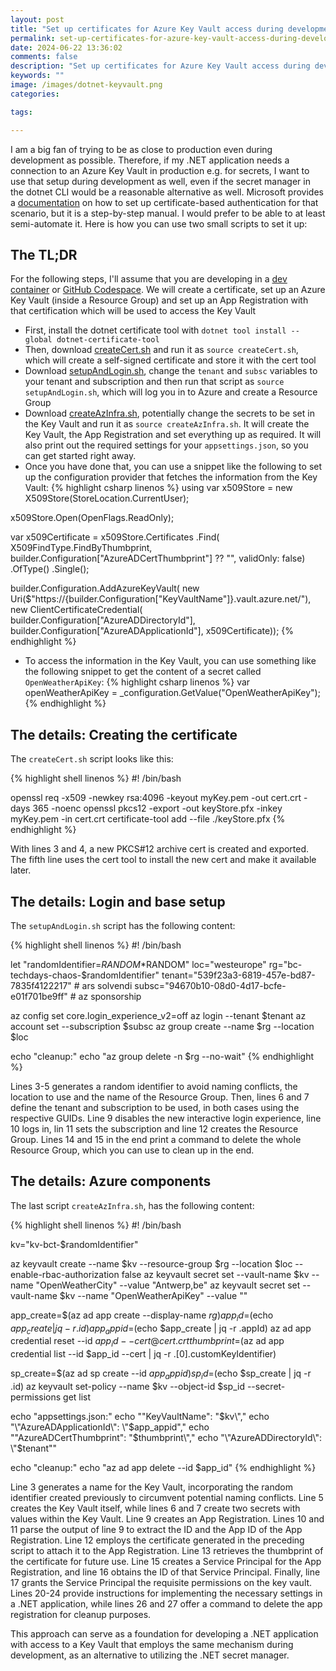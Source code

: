 ```yaml
---
layout: post
title: "Set up certificates for Azure Key Vault access during development in a dev container"
permalink: set-up-certificates-for-azure-key-vault-access-during-development
date: 2024-06-22 13:36:02
comments: false
description: "Set up certificates for Azure Key Vault access during development in a dev container"
keywords: ""
image: /images/dotnet-keyvault.png
categories:

tags:

---
```


I am a big fan of trying to be as close to production even during development as possible. Therefore, if my .NET application needs a connection to an Azure Key Vault in production e.g. for secrets, I want to use that setup during development as well, even if the secret manager in the dotnet CLI would be a reasonable alternative as well. Microsoft provides a [documentation][doc] on how to set up certificate-based authentication for that scenario, but it is a step-by-step manual. I would prefer to be able to at least semi-automate it. Here is how you can use two small scripts to set it up:

## The TL;DR

For the following steps, I'll assume that you are developing in a [dev container][devcontainer] or [GitHub Codespace][ghcs]. We will create a certificate, set up an Azure Key Vault (inside a Resource Group) and set up an App Registration with that certification which will be used to access the Key Vault

- First, install the dotnet certificate tool with `dotnet tool install --global dotnet-certificate-tool`
- Then, download [createCert.sh][cc] and run it as `source createCert.sh`, which will create a self-signed certificate and store it with the cert tool
- Download [setupAndLogin.sh][sl], change the `tenant` and `subsc` variables to your tenant and subscription and then run that script as `source setupAndLogin.sh`, which will log you in to Azure and create a Resource Group
- Download [createAzInfra.sh][ca], potentially change the secrets to be set in the Key Vault and run it as `source createAzInfra.sh`. It will create the Key Vault, the App Registration and set everything up as required. It will also print out the required settings for your `appsettings.json`, so you can get started right away.
- Once you have done that, you can use a snippet like the following to set up the configuration provider that fetches the information from the Key Vault:
{% highlight csharp linenos %}
using var x509Store = new X509Store(StoreLocation.CurrentUser);

x509Store.Open(OpenFlags.ReadOnly);

var x509Certificate = x509Store.Certificates
    .Find(
        X509FindType.FindByThumbprint,
        builder.Configuration["AzureADCertThumbprint"] ?? "",
        validOnly: false)
    .OfType<X509Certificate2>()
    .Single();

builder.Configuration.AddAzureKeyVault(
    new Uri($"https://{builder.Configuration["KeyVaultName"]}.vault.azure.net/"),
    new ClientCertificateCredential(
        builder.Configuration["AzureADDirectoryId"],
        builder.Configuration["AzureADApplicationId"],
        x509Certificate));
{% endhighlight %}
- To access the information in the Key Vault, you can use something like the following snippet to get the content of a secret called `OpenWeatherApiKey`:
{% highlight csharp linenos %}
var openWeatherApiKey = _configuration.GetValue<string>("OpenWeatherApiKey");
{% endhighlight %}

## The details: Creating the certificate

The `createCert.sh` script looks like this:

{% highlight shell linenos %}
#! /bin/bash

openssl req -x509 -newkey rsa:4096 -keyout myKey.pem -out cert.crt -days 365 -noenc
openssl pkcs12 -export -out keyStore.pfx -inkey myKey.pem -in cert.crt
certificate-tool add --file ./keyStore.pfx
{% endhighlight %}

With lines 3 and 4, a new PKCS#12 archive cert is created and exported. The fifth line uses the cert tool to install the new cert and make it available later.

## The details: Login and base setup

The `setupAndLogin.sh` script has the following content:

{% highlight shell linenos %}
#! /bin/bash

let "randomIdentifier=$RANDOM*$RANDOM"
loc="westeurope"
rg="bc-techdays-chaos-$randomIdentifier"
tenant="539f23a3-6819-457e-bd87-7835f4122217" # ars solvendi
subsc="94670b10-08d0-4d17-bcfe-e01f701be9ff" # az sponsorship

az config set core.login_experience_v2=off 
az login --tenant $tenant
az account set --subscription $subsc
az group create --name $rg --location $loc

echo "cleanup:"
echo "az group delete -n $rg --no-wait"
{% endhighlight %}

Lines 3-5 generates a random identifier to avoid naming conflicts, the location to use and the name of the Resource Group. Then, lines 6 and 7 define the tenant and subscription to be used, in both cases using the respective GUIDs. Line 9 disables the new interactive login experience, line 10 logs in, lin 11 sets the subscription and line 12 creates the Resource Group. Lines 14 and 15 in the end print a command to delete the whole Resource Group, which you can use to clean up in the end.

## The details: Azure components

The last script `createAzInfra.sh`, has the following content:

{% highlight shell linenos %}
#! /bin/bash

kv="kv-bct-$randomIdentifier"

az keyvault create --name $kv --resource-group $rg --location $loc --enable-rbac-authorization false
az keyvault secret set --vault-name $kv --name "OpenWeatherCity" --value "Antwerp,be"
az keyvault secret set --vault-name $kv --name "OpenWeatherApiKey" --value "<tbd>"

app_create=$(az ad app create --display-name $rg)
app_id=$(echo $app_create | jq -r .id)
app_appid=$(echo $app_create | jq -r .appId)
az ad app credential reset --id $app_id --cert @cert.crt
thumbprint=$(az ad app credential list --id $app_id --cert | jq -r .[0].customKeyIdentifier)

sp_create=$(az ad sp create --id $app_appid)
sp_id=$(echo $sp_create | jq -r .id)
az keyvault set-policy --name $kv --object-id $sp_id --secret-permissions get list


echo "appsettings.json:"
echo "\"KeyVaultName\": \"$kv\","
echo "\"AzureADApplicationId\": \"$app_appid\","
echo "\"AzureADCertThumbprint\": \"$thumbprint\","
echo "\"AzureADDirectoryId\": \"$tenant\""

echo "cleanup:"
echo "az ad app delete --id $app_id"
{% endhighlight %}


Line 3 generates a name for the Key Vault, incorporating the random identifier created previously to circumvent potential naming conflicts. Line 5 creates the Key Vault itself, while lines 6 and 7 create two secrets with values within the Key Vault. Line 9 creates an App Registration. Lines 10 and 11 parse the output of line 9 to extract the ID and the App ID of the App Registration. Line 12 employs the certificate generated in the preceding script to attach it to the App Registration. Line 13 retrieves the thumbprint of the certificate for future use. Line 15 creates a Service Principal for the App Registration, and line 16 obtains the ID of that Service Principal. Finally, line 17 grants the Service Principal the requisite permissions on the key vault. Lines 20-24 provide instructions for implementing the necessary settings in a .NET application, while lines 26 and 27 offer a command to delete the app registration for cleanup purposes. 

This approach can serve as a foundation for developing a .NET application with access to a Key Vault that employs the same mechanism during development, as an alternative to utilizing the .NET secret manager.

[doc]: https://learn.microsoft.com/en-us/aspnet/core/security/key-vault-configuration?view=aspnetcore-8.0#use-application-id-and-x509-certificate-for-non-azure-hosted-apps
[cc]: https://github.com/tfenster/presentation-src/blob/cb3a7c87ab14af882b9aa21c9d4e6279a9df2dcc/createCert.sh
[devcontainer]: https://code.visualstudio.com/docs/devcontainers/containers
[ghcs]: https://docs.github.com/en/codespaces/overview
[sl]: https://github.com/tfenster/presentation-src/blob/cb3a7c87ab14af882b9aa21c9d4e6279a9df2dcc/setupAndLogin.sh
[ca]: https://github.com/tfenster/presentation-src/blob/cb3a7c87ab14af882b9aa21c9d4e6279a9df2dcc/createAzInfra.sh